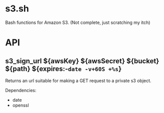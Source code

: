 # s3.sh

Bash functions for Amazon S3. (Not complete, just scratching my itch)

# API

## s3\_sign\_url ${awsKey} ${awsSecret} ${bucket} ${path} ${expires:-`date -v+60S +%s`}

Returns an url suitable for making a GET request to a private s3 object.

Dependencies:

* date
* openssl
